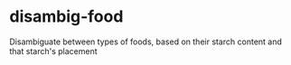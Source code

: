 # disambig-food
Disambiguate between types of foods, based on their starch content and that starch's placement
